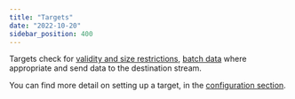 ```yaml
---
title: "Targets"
date: "2022-10-20"
sidebar_position: 400
---
```


Targets check for [validity and size restrictions](../failure-model/index.md), [batch data](../batching-model/index.md) where appropriate and send data to the destination stream.

You can find more detail on setting up a target, in the [configuration section](/docs/destinations/forwarding-events/snowbridge/configuration/targets/index.md).
